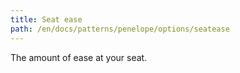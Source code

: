 ```yaml
---
title: Seat ease
path: /en/docs/patterns/penelope/options/seatease
---
```


The amount of ease at your seat.